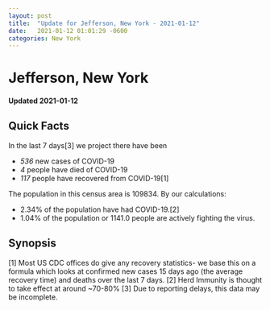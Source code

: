 ```yaml
---
layout: post
title:  "Update for Jefferson, New York - 2021-01-12"
date:   2021-01-12 01:01:29 -0600
categories: New York
---
```


# Jefferson, New York
#### Updated 2021-01-12

## Quick Facts

In the last 7 days[3] we project there have been
- *536* new cases of COVID-19
- *4* people have died of COVID-19
- *117* people have recovered from COVID-19[1]

The population in this census area is 109834. By our calculations:
- 2.34% of the population have had COVID-19.[2]
- 1.04% of the population or 1141.0 people are actively fighting the virus.

## Synopsis




[1] Most US CDC offices do give any recovery statistics- we base this on a formula which looks at confirmed new cases
15 days ago (the average recovery time) and deaths over the last 7 days.
[2] Herd Immunity is thought to take effect at around ~70-80%
[3] Due to reporting delays, this data may be incomplete. 
    